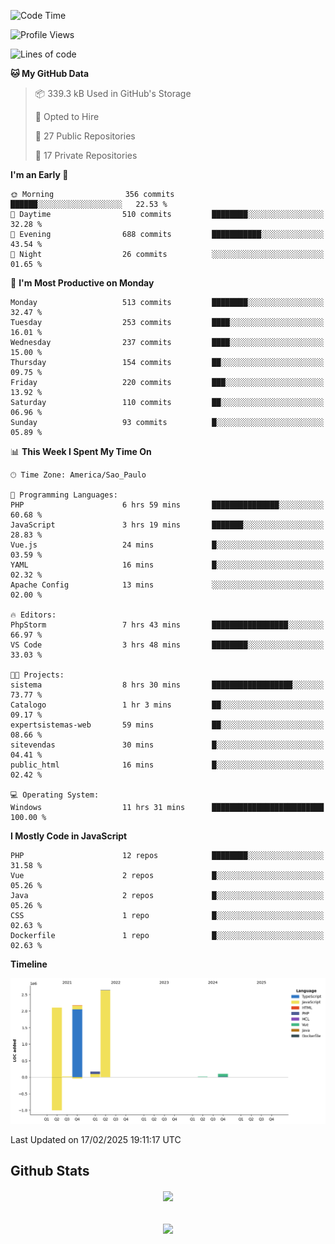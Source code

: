 
<!--START_SECTION:waka-->
![Code Time](http://img.shields.io/badge/Code%20Time-1%2C795%20hrs%2021%20mins-blue)

![Profile Views](http://img.shields.io/badge/Profile%20Views-0-blue)

![Lines of code](https://img.shields.io/badge/From%20Hello%20World%20I%27ve%20Written-7.2%20million%20lines%20of%20code-blue)

**🐱 My GitHub Data** 

> 📦 339.3 kB Used in GitHub's Storage 
 > 
> 💼 Opted to Hire
 > 
> 📜 27 Public Repositories 
 > 
> 🔑 17 Private Repositories 
 > 
**I'm an Early 🐤** 

```text
🌞 Morning                356 commits         ██████░░░░░░░░░░░░░░░░░░░   22.53 % 
🌆 Daytime                510 commits         ████████░░░░░░░░░░░░░░░░░   32.28 % 
🌃 Evening                688 commits         ███████████░░░░░░░░░░░░░░   43.54 % 
🌙 Night                  26 commits          ░░░░░░░░░░░░░░░░░░░░░░░░░   01.65 % 
```
📅 **I'm Most Productive on Monday** 

```text
Monday                   513 commits         ████████░░░░░░░░░░░░░░░░░   32.47 % 
Tuesday                  253 commits         ████░░░░░░░░░░░░░░░░░░░░░   16.01 % 
Wednesday                237 commits         ████░░░░░░░░░░░░░░░░░░░░░   15.00 % 
Thursday                 154 commits         ██░░░░░░░░░░░░░░░░░░░░░░░   09.75 % 
Friday                   220 commits         ███░░░░░░░░░░░░░░░░░░░░░░   13.92 % 
Saturday                 110 commits         ██░░░░░░░░░░░░░░░░░░░░░░░   06.96 % 
Sunday                   93 commits          █░░░░░░░░░░░░░░░░░░░░░░░░   05.89 % 
```


📊 **This Week I Spent My Time On** 

```text
🕑︎ Time Zone: America/Sao_Paulo

💬 Programming Languages: 
PHP                      6 hrs 59 mins       ███████████████░░░░░░░░░░   60.68 % 
JavaScript               3 hrs 19 mins       ███████░░░░░░░░░░░░░░░░░░   28.83 % 
Vue.js                   24 mins             █░░░░░░░░░░░░░░░░░░░░░░░░   03.59 % 
YAML                     16 mins             █░░░░░░░░░░░░░░░░░░░░░░░░   02.32 % 
Apache Config            13 mins             ░░░░░░░░░░░░░░░░░░░░░░░░░   02.00 % 

🔥 Editors: 
PhpStorm                 7 hrs 43 mins       █████████████████░░░░░░░░   66.97 % 
VS Code                  3 hrs 48 mins       ████████░░░░░░░░░░░░░░░░░   33.03 % 

🐱‍💻 Projects: 
sistema                  8 hrs 30 mins       ██████████████████░░░░░░░   73.77 % 
Catalogo                 1 hr 3 mins         ██░░░░░░░░░░░░░░░░░░░░░░░   09.17 % 
expertsistemas-web       59 mins             ██░░░░░░░░░░░░░░░░░░░░░░░   08.66 % 
sitevendas               30 mins             █░░░░░░░░░░░░░░░░░░░░░░░░   04.41 % 
public_html              16 mins             █░░░░░░░░░░░░░░░░░░░░░░░░   02.42 % 

💻 Operating System: 
Windows                  11 hrs 31 mins      █████████████████████████   100.00 % 
```

**I Mostly Code in JavaScript** 

```text
PHP                      12 repos            ████████░░░░░░░░░░░░░░░░░   31.58 % 
Vue                      2 repos             █░░░░░░░░░░░░░░░░░░░░░░░░   05.26 % 
Java                     2 repos             █░░░░░░░░░░░░░░░░░░░░░░░░   05.26 % 
CSS                      1 repo              █░░░░░░░░░░░░░░░░░░░░░░░░   02.63 % 
Dockerfile               1 repo              █░░░░░░░░░░░░░░░░░░░░░░░░   02.63 % 
```



**Timeline**

![Lines of Code chart](https://raw.githubusercontent.com/MaueDev/MaueDev/main/assets/bar_graph.png)


 Last Updated on 17/02/2025 19:11:17 UTC
<!--END_SECTION:waka-->

## Github Stats  
<div align="center"><img src="https://github-readme-stats.vercel.app/api/top-langs/?username=MaueDev&hide_border=true&layout=compact" align="center" /></div>  

<br/>  

<br/>  

<div align="center">
<img src="https://komarev.com/ghpvc/?username=MaueDev&&style=flat-square" align="center" />
</div>  
  

